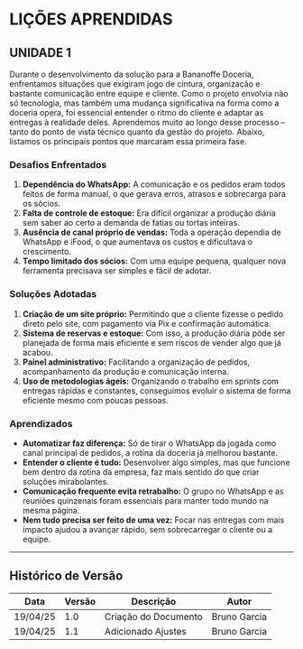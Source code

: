 # LIÇÕES APRENDIDAS  
## UNIDADE 1  

Durante o desenvolvimento da solução para a Bananoffe Doceria, enfrentamos situações que exigiram jogo de cintura, organização e bastante comunicação entre equipe e cliente. Como o projeto envolvia não só tecnologia, mas também uma mudança significativa na forma como a doceria opera, foi essencial entender o ritmo do cliente e adaptar as entregas à realidade deles. Aprendemos muito ao longo desse processo – tanto do ponto de vista técnico quanto da gestão do projeto. Abaixo, listamos os principais pontos que marcaram essa primeira fase.

### Desafios Enfrentados

1. **Dependência do WhatsApp:** A comunicação e os pedidos eram todos feitos de forma manual, o que gerava erros, atrasos e sobrecarga para os sócios.  
2. **Falta de controle de estoque:** Era difícil organizar a produção diária sem saber ao certo a demanda de fatias ou tortas inteiras.  
3. **Ausência de canal próprio de vendas:** Toda a operação dependia de WhatsApp e iFood, o que aumentava os custos e dificultava o crescimento.  
4. **Tempo limitado dos sócios:** Com uma equipe pequena, qualquer nova ferramenta precisava ser simples e fácil de adotar.

### Soluções Adotadas

1. **Criação de um site próprio:** Permitindo que o cliente fizesse o pedido direto pelo site, com pagamento via Pix e confirmação automática.  
2. **Sistema de reservas e estoque:** Com isso, a produção diária pôde ser planejada de forma mais eficiente e sem riscos de vender algo que já acabou.  
3. **Painel administrativo:** Facilitando a organização de pedidos, acompanhamento da produção e comunicação interna.  
4. **Uso de metodologias ágeis:** Organizando o trabalho em sprints com entregas rápidas e constantes, conseguimos evoluir o sistema de forma eficiente mesmo com poucas pessoas.

### Aprendizados

- **Automatizar faz diferença:** Só de tirar o WhatsApp da jogada como canal principal de pedidos, a rotina da doceria já melhorou bastante.  
- **Entender o cliente é tudo:** Desenvolver algo simples, mas que funcione bem dentro da rotina da empresa, faz mais sentido do que criar soluções mirabolantes.  
- **Comunicação frequente evita retrabalho:** O grupo no WhatsApp e as reuniões quinzenais foram essenciais para manter todo mundo na mesma página.  
- **Nem tudo precisa ser feito de uma vez:** Focar nas entregas com mais impacto ajudou a avançar rápido, sem sobrecarregar o cliente ou a equipe.

---

## Histórico de Versão

| Data     | Versão | Descrição            | Autor        |
| -------- | ------ | -------------------- | ------------ |
| 19/04/25 | 1.0    | Criação do Documento | Bruno Garcia |
| 19/04/25 | 1.1    | Adicionado Ajustes   | Bruno Garcia |

